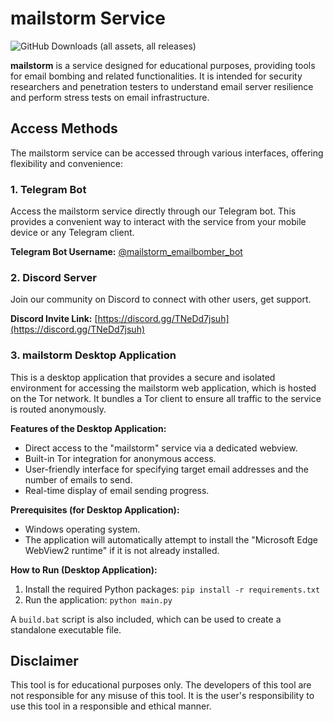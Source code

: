 # mailstorm Service

![GitHub Downloads (all assets, all releases)](https://img.shields.io/github/downloads/habahabai/mailstorm/total?style=plastic)


**mailstorm** is a service designed for educational purposes, providing tools for email bombing and related functionalities. It is intended for security researchers and penetration testers to understand email server resilience and perform stress tests on email infrastructure.

## Access Methods

The mailstorm service can be accessed through various interfaces, offering flexibility and convenience:

### 1. Telegram Bot

Access the mailstorm service directly through our Telegram bot. This provides a convenient way to interact with the service from your mobile device or any Telegram client.

**Telegram Bot Username:** [@mailstorm_emailbomber_bot](https://t.me/mailstorm_emailbomber_bot)

### 2. Discord Server

Join our community on Discord to connect with other users, get support.

**Discord Invite Link:** [https://discord.gg/TNeDd7jsuh](https://discord.gg/TNeDd7jsuh)

### 3. mailstorm Desktop Application

This is a desktop application that provides a secure and isolated environment for accessing the mailstorm web application, which is hosted on the Tor network. It bundles a Tor client to ensure all traffic to the service is routed anonymously.

**Features of the Desktop Application:**
*   Direct access to the "mailstorm" service via a dedicated webview.
*   Built-in Tor integration for anonymous access.
*   User-friendly interface for specifying target email addresses and the number of emails to send.
*   Real-time display of email sending progress.

**Prerequisites (for Desktop Application):**
*   Windows operating system.
*   The application will automatically attempt to install the "Microsoft Edge WebView2 runtime" if it is not already installed.

**How to Run (Desktop Application):**
1.  Install the required Python packages: `pip install -r requirements.txt`
2.  Run the application: `python main.py`

A `build.bat` script is also included, which can be used to create a standalone executable file.

## Disclaimer

This tool is for educational purposes only. The developers of this tool are not responsible for any misuse of this tool. It is the user's responsibility to use this tool in a responsible and ethical manner.
